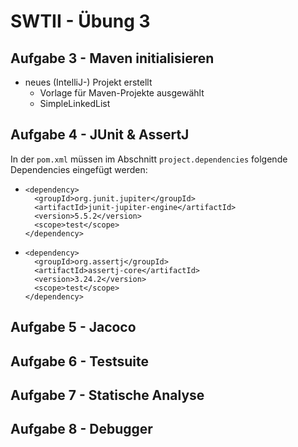 # SWTII - Übung 3

## Aufgabe 3 - Maven initialisieren

* neues (IntelliJ-) Projekt erstellt
  * Vorlage für Maven-Projekte ausgewählt
  * SimpleLinkedList

## Aufgabe 4 - JUnit & AssertJ

In der `pom.xml` müssen im Abschnitt `project.dependencies` folgende Dependencies eingefügt werden:
* ```
  <dependency>
    <groupId>org.junit.jupiter</groupId>
    <artifactId>junit-jupiter-engine</artifactId>
    <version>5.5.2</version>
    <scope>test</scope>
  </dependency>
  ```
* ```
  <dependency>
    <groupId>org.assertj</groupId>
    <artifactId>assertj-core</artifactId>
    <version>3.24.2</version>
    <scope>test</scope>
  </dependency>
  ```  

## Aufgabe 5 - Jacoco

## Aufgabe 6 - Testsuite

## Aufgabe 7 - Statische Analyse

## Aufgabe 8 - Debugger
